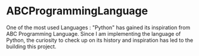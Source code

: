 # ABCProgrammingLanguage
One of the most used Languages : "Python" has gained its inspiration from ABC Programming Language. Since I am implementing the language of Python, the curiosity to check up on its history and inspiration has led to the building this project. 
